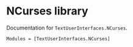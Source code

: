 NCurses library
===============

Documentation for `TextUserInterfaces.NCurses`.

```@autodocs
Modules = [TextUserInterfaces.NCurses]
```
